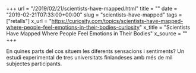 +++
url = "/2019/02/21/scientists-have-mapped.html"
title = ""
date = "2019-02-21T07:33:00+00:00"
slug = "scientists-have-mapped"
tags = ["retalls"]
x_url = "https://curiosity.com/topics/scientists-have-mapped-where-people-feel-emotions-in-their-bodies-curiosity"
x_title = "Scientists Have Mapped Where People Feel Emotions in Their Bodies"
x_source = ""
+++


En quines parts del cos situem les diferents sensacions i sentiments? Un estudi experimental de tres universitats finlandeses amb més de mil subjectes participants. 

